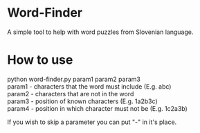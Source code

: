# Word-Finder
A simple tool to help with word puzzles from Slovenian language.

# How to use
python word-finder.py param1 param2 param3\
param1 - characters that the word must include (E.g. abc)\
param2 - characters that are not in the word\
param3 - position of known characters (E.g. 1a2b3c)\
param4 - position in which character must not be (E.g. 1c2a3b)

If you wish to skip a parameter you can put "-" in it's place.